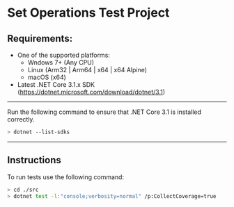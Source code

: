 Set Operations Test Project
===

## Requirements:  
- One of the supported platforms: 
    - Wndows 7+ (Any CPU)
    - Linux (Arm32 | Arm64 | x64 | x64 Alpine)
    - macOS (x64)
- Latest .NET Core 3.1.x SDK (https://dotnet.microsoft.com/download/dotnet/3.1)

---    
Run the following command to ensure that .NET Core 3.1 is installed correctly.
```bash
> dotnet --list-sdks
```

---
## Instructions
To run tests use the following command:

```bash
> cd ./src
> dotnet test -l:"console;verbosity=normal" /p:CollectCoverage=true
```
